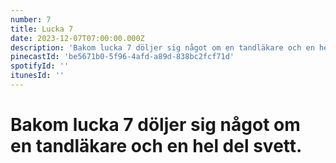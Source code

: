 ```yaml
---
number: 7
title: Lucka 7
date: 2023-12-07T07:00:00.000Z
description: 'Bakom lucka 7 döljer sig något om en tandläkare och en hel del svett.'
pinecastId: 'be5671b0-5f96-4afd-a89d-838bc2fcf71d'
spotifyId: ''
itunesId: ''
---
```


# Bakom lucka 7 döljer sig något om en tandläkare och en hel del svett.
